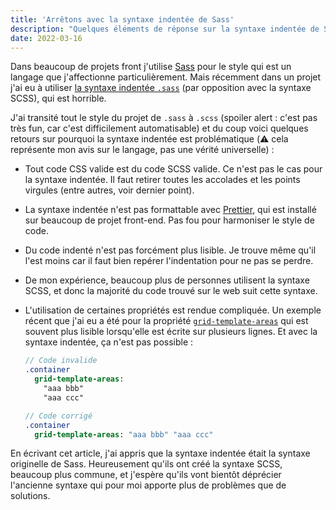 ```yaml
---
title: 'Arrêtons avec la syntaxe indentée de Sass'
description: "Quelques éléments de réponse sur la syntaxe indentée de Sass qui pose plus de problèmes qu'elle n'en résout"
date: 2022-03-16
---
```


Dans beaucoup de projets front j'utilise [Sass](https://sass-lang.com/) pour le style qui est un langage que j'affectionne particulièrement. Mais récemment dans un projet j'ai eu à utiliser [la syntaxe indentée `.sass`](https://sass-lang.com/documentation/syntax#the-indented-syntax) (par opposition avec la syntaxe SCSS), qui est horrible.

J'ai transité tout le style du projet de `.sass` à `.scss` (spoiler alert : c'est pas très fun, car c'est difficilement automatisable) et du coup voici quelques retours sur pourquoi la syntaxe indentée est problématique (⚠️ cela représente mon avis sur le langage, pas une vérité universelle) :

- Tout code CSS valide est du code SCSS valide. Ce n'est pas le cas pour la syntaxe indentée. Il faut retirer toutes les accolades et les points virgules (entre autres, voir dernier point).
- La syntaxe indentée n'est pas formattable avec [Prettier](https://prettier.io/), qui est installé sur beaucoup de projet front-end. Pas fou pour harmoniser le style de code.
- Du code indenté n'est pas forcément plus lisible. Je trouve même qu'il l'est moins car il faut bien repérer l'indentation pour ne pas se perdre.
- De mon expérience, beaucoup plus de personnes utilisent la syntaxe SCSS, et donc la majorité du code trouvé sur le web suit cette syntaxe.
- L'utilisation de certaines propriétés est rendue compliquée. Un exemple récent que j'ai eu a été pour la propriété [`grid-template-areas`](https://developer.mozilla.org/en-US/docs/Web/CSS/grid-template-areas) qui est souvent plus lisible lorsqu'elle est écrite sur plusieurs lignes. Et avec la syntaxe indentée, ça n'est pas possible :

  ```sass
  // Code invalide
  .container
    grid-template-areas:
      "aaa bbb"
      "aaa ccc"

  // Code corrigé
  .container
    grid-template-areas: "aaa bbb" "aaa ccc"
  ```

En écrivant cet article, j'ai appris que la syntaxe indentée était la syntaxe originelle de Sass. Heureusement qu'ils ont créé la syntaxe SCSS, beaucoup plus commune, et j'espère qu'ils vont bientôt déprécier l'ancienne syntaxe qui pour moi apporte plus de problèmes que de solutions.
